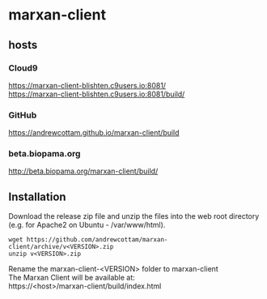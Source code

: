 # marxan-client

## hosts
### Cloud9 
https://marxan-client-blishten.c9users.io:8081/   
https://marxan-client-blishten.c9users.io:8081/build/
 
### GitHub
https://andrewcottam.github.io/marxan-client/build  

### beta.biopama.org
http://beta.biopama.org/marxan-client/build/   

## Installation
Download the release zip file and unzip the files into the web root directory (e.g. for Apache2 on Ubuntu - /var/www/html).  
```
wget https://github.com/andrewcottam/marxan-client/archive/v<VERSION>.zip
unzip v<VERSION>.zip
```
Rename the marxan-client-\<VERSION> folder to marxan-client  
The Marxan Client will be available at:  
https://\<host>/marxan-client/build/index.html  
